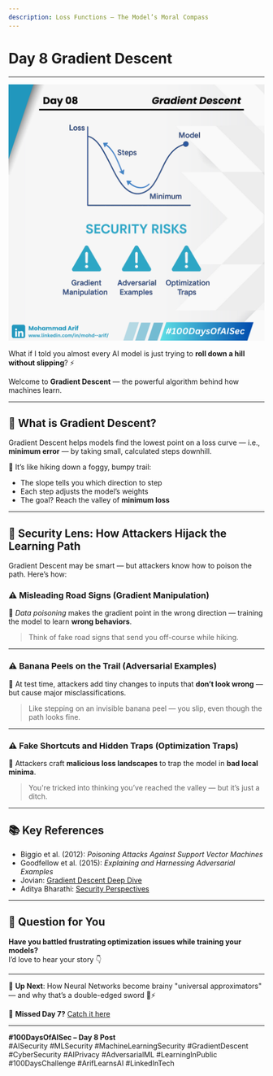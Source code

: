 ```yaml
---
description: Loss Functions — The Model’s Moral Compass
---
```


# Day 8 Gradient Descent

***

![Day 08 Poster](images/day08-poster.png)

What if I told you almost every AI model is just trying to **roll down a hill without slipping**? ⚡

Welcome to **Gradient Descent** — the powerful algorithm behind how machines learn.

***

## 🔹 What is Gradient Descent?

Gradient Descent helps models find the lowest point on a loss curve — i.e., **minimum error** — by taking small, calculated steps downhill.

🧭 It’s like hiking down a foggy, bumpy trail:

* The slope tells you which direction to step
* Each step adjusts the model’s weights
* The goal? Reach the valley of **minimum loss**

***

## 🔐 Security Lens: How Attackers Hijack the Learning Path

Gradient Descent may be smart — but attackers know how to poison the path. Here’s how:

### ⚠️ Misleading Road Signs (Gradient Manipulation)

📌 _Data poisoning_ makes the gradient point in the wrong direction — training the model to learn **wrong behaviors**.

> Think of fake road signs that send you off-course while hiking.

***

### ⚠️ Banana Peels on the Trail (Adversarial Examples)

📌 At test time, attackers add tiny changes to inputs that **don’t look wrong** — but cause major misclassifications.

> Like stepping on an invisible banana peel — you slip, even though the path looks fine.

***

### ⚠️ Fake Shortcuts and Hidden Traps (Optimization Traps)

📌 Attackers craft **malicious loss landscapes** to trap the model in **bad local minima**.

> You're tricked into thinking you’ve reached the valley — but it’s just a ditch.

***

## 📚 Key References

* Biggio et al. (2012): _Poisoning Attacks Against Support Vector Machines_
* Goodfellow et al. (2015): _Explaining and Harnessing Adversarial Examples_
* Jovian: [Gradient Descent Deep Dive](https://lnkd.in/g28hPX_3)
* Aditya Bharathi: [Security Perspectives](https://lnkd.in/gNV_pfRT)

***

## 💬 Question for You

**Have you battled frustrating optimization issues while training your models?**\
I’d love to hear your story 👇

***

📅 **Up Next**: How Neural Networks become brainy "universal approximators" — and why that’s a double-edged sword 🧠⚡

🔗 **Missed Day 7?** [Catch it here](https://lnkd.in/guKzZUMC)

***

**#100DaysOfAISec – Day 8 Post**\
\#AISecurity #MLSecurity #MachineLearningSecurity #GradientDescent #CyberSecurity #AIPrivacy #AdversarialML #LearningInPublic #100DaysChallenge #ArifLearnsAI #LinkedInTech
